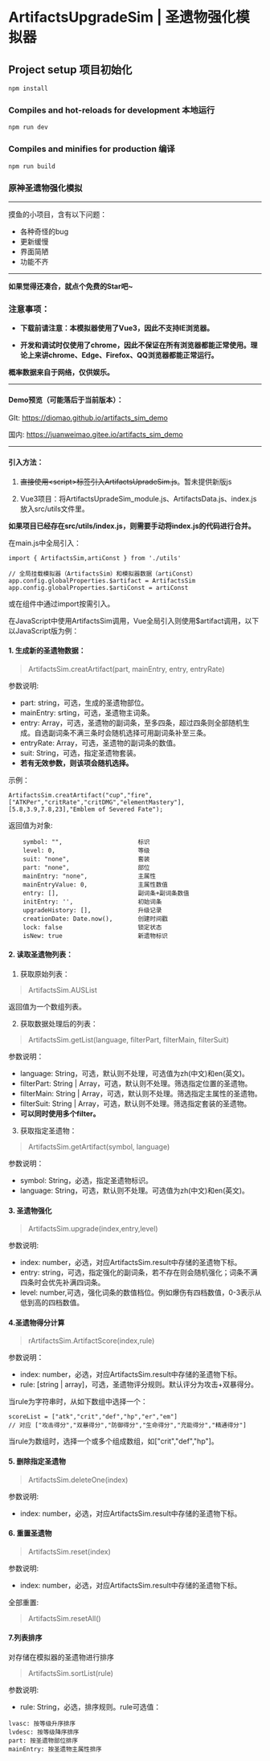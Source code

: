 # ArtifactsUpgradeSim | 圣遗物强化模拟器

## Project setup 项目初始化
```
npm install
```

### Compiles and hot-reloads for development 本地运行
```
npm run dev
```

### Compiles and minifies for production 编译
```
npm run build
```

### 原神圣遗物强化模拟

---

摸鱼的小项目，含有以下问题：
- 各种奇怪的bug
- 更新缓慢
- 界面简陋
- 功能不齐

---

**如果觉得还凑合，就点个免费的Star吧~**

### 注意事项：

- **下载前请注意：本模拟器使用了Vue3，因此不支持IE浏览器。**

- **开发和调试时仅使用了chrome，因此不保证在所有浏览器都能正常使用。理论上来讲chrome、Edge、Firefox、QQ浏览器都能正常运行。**


**概率数据来自于网络，仅供娱乐。**

---

#### Demo预览（可能落后于当前版本）：

GIt: https://diomao.github.io/artifacts_sim_demo

国内: https://juanweimao.gitee.io/artifacts_sim_demo

---

#### 引入方法：

1. ~~直接使用\<script\>标签引入ArtifactsUpradeSim.js~~。暂未提供新版js

2. Vue3项目：将ArtifactsUpradeSim_module.js、ArtifactsData.js、index.js放入src/utils文件里。

**如果项目已经存在src/utils/index.js，则需要手动将index.js的代码进行合并。**

在main.js中全局引入：
```
import { ArtifactsSim,artiConst } from './utils'

// 全局挂载模拟器（ArtifactsSim）和模拟器数据（artiConst）
app.config.globalProperties.$artifact = ArtifactsSim
app.config.globalProperties.$artiConst = artiConst
```

或在组件中通过import按需引入。

在JavaScript中使用ArtifactsSim调用，Vue全局引入则使用$artifact调用，以下以JavaScript版为例：

#### 1. 生成新的圣遗物数据：

> ArtifactsSim.creatArtifact(part, mainEntry, entry, entryRate)

参数说明:

- part: string，可选，生成的圣遗物部位。
- mainEntry: srting，可选，圣遗物主词条。
- entry: Array，可选，圣遗物的副词条，至多四条，超过四条则全部随机生成。自选副词条不满三条时会随机选择可用副词条补至三条。
- entryRate: Array，可选，圣遗物的副词条的数值。
- suit: String，可选，指定圣遗物套装。
- **若有无效参数，则该项会随机选择。**

示例：
```
ArtifactsSim.creatArtifact("cup","fire",["ATKPer","critRate","critDMG","elementMastery"],[5.8,3.9,7.8,23],"Emblem of Severed Fate");
```
返回值为对象:

```  
    symbol: "",                     标识
    level: 0,                       等级
    suit: "none",                   套装
    part: "none",                   部位
    mainEntry: "none",              主属性
    mainEntryValue: 0,              主属性数值
    entry: [],                      副词条+副词条数值
    initEntry: '',                  初始词条
    upgradeHistory: [],             升级记录
    creationDate: Date.now(),       创建时间戳
    lock: false                     锁定状态
    isNew: true                     新遗物标识
```

#### 2. 读取圣遗物列表：

1. 获取原始列表：

> ArtifactsSim.AUSList

返回值为一个数组列表。

2. 获取数据处理后的列表：

> ArtifactsSim.getList(language, filterPart, filterMain, filterSuit)

参数说明：

- language: String，可选，默认则不处理，可选值为zh(中文)和en(英文)。
- filterPart: String | Array，可选，默认则不处理。筛选指定位置的圣遗物。
- filterMain: String | Array，可选，默认则不处理。筛选指定主属性的圣遗物。
- filterSuit: String | Array，可选，默认则不处理。筛选指定套装的圣遗物。
- **可以同时使用多个filter。**

3. 获取指定圣遗物：

> ArtifactsSim.getArtifact(symbol, language)

参数说明：

- symbol: String，必选，指定圣遗物标识。
- language: String，可选，默认则不处理。可选值为zh(中文)和en(英文)。

####  3. 圣遗物强化

> ArtifactsSim.upgrade(index,entry,level)

参数说明:

- index: number，必选，对应ArtifactsSim.result中存储的圣遗物下标。
- entry: string，可选，指定强化的副词条，若不存在则会随机强化；词条不满四条时会优先补满四词条。
- level: number,可选，强化词条的数值档位。例如爆伤有四档数值，0-3表示从低到高的四档数值。

#### 4.圣遗物得分计算

> rArtifactsSim.ArtifactScore(index,rule)

参数说明：

- index: number，必选，对应ArtifactsSim.result中存储的圣遗物下标。
- rule: [string | array]，可选，圣遗物评分规则。默认评分为攻击+双暴得分。

当rule为字符串时，从如下数组中选择一个：
> 
    scoreList = ["atk","crit","def","hp","er","em"]
    // 对应 ["攻击得分","双暴得分","防御得分","生命得分","充能得分","精通得分"]

当rule为数组时，选择一个或多个组成数组，如["crit","def","hp"]。


#### 5. 删除指定圣遗物

> ArtifactsSim.deleteOne(index)

参数说明:

- index: number，必选，对应ArtifactsSim.result中存储的圣遗物下标。

#### 6. 重置圣遗物

> ArtifactsSim.reset(index)

参数说明:

- index: number，必选，对应ArtifactsSim.result中存储的圣遗物下标。

全部重置:

> ArtifactsSim.resetAll()

#### 7.列表排序

对存储在模拟器的圣遗物进行排序

> ArtifactsSim.sortList(rule)

参数说明:

- rule: String，必选，排序规则。rule可选值：
```
lvasc: 按等级升序排序
lvdesc: 按等级降序排序
part: 按圣遗物部位排序
mainEntry: 按圣遗物主属性排序
```
